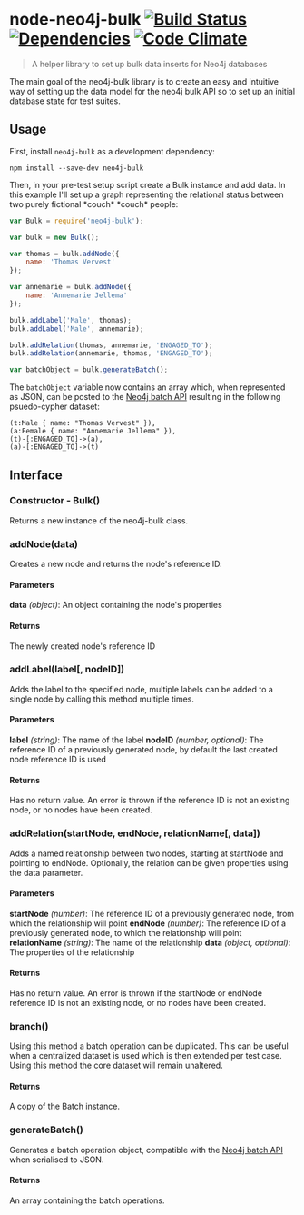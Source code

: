# node-neo4j-bulk [![Build Status](https://travis-ci.org/tvervest/node-neo4j-bulk.png?branch=master)](https://travis-ci.org/tvervest/node-neo4j-bulk) [![Dependencies](https://david-dm.org/tvervest/node-neo4j-bulk.png)](https://david-dm.org/) [![Code Climate](https://codeclimate.com/github/tvervest/node-neo4j-bulk.png)](https://codeclimate.com/github/tvervest/node-neo4j-bulk)

> A helper library to set up bulk data inserts for Neo4j databases

 The main goal of the neo4j-bulk library is to create an easy and intuitive way of setting up the data model for the neo4j bulk API so to set up an initial database state for test suites.

## Usage

First, install `neo4j-bulk` as a development dependency:

```shell
npm install --save-dev neo4j-bulk
```

Then, in your pre-test setup script create a Bulk instance and add data. In this example I'll set up a graph representing the relational status between two purely fictional \*couch\* \*couch\* people:

```javascript
var Bulk = require('neo4j-bulk');

var bulk = new Bulk();

var thomas = bulk.addNode({
	name: 'Thomas Vervest'
});

var annemarie = bulk.addNode({
	name: 'Annemarie Jellema'
});

bulk.addLabel('Male', thomas);
bulk.addLabel('Male', annemarie);

bulk.addRelation(thomas, annemarie, 'ENGAGED_TO');
bulk.addRelation(annemarie, thomas, 'ENGAGED_TO');

var batchObject = bulk.generateBatch();
```

The `batchObject` variable now contains an array which, when represented as JSON, can be posted to the [Neo4j batch API](http://docs.neo4j.org/chunked/stable/rest-api-batch-ops.html) resulting in the following psuedo-cypher dataset:

```
(t:Male { name: "Thomas Vervest" }),
(a:Female { name: "Annemarie Jellema" }),
(t)-[:ENGAGED_TO]->(a),
(a)-[:ENGAGED_TO]->(t)
```

## Interface

### Constructor - Bulk()
Returns a new instance of the neo4j-bulk class.


### addNode(data)
Creates a new node and returns the node's reference ID.

#### Parameters
**data** *(object)*: An object containing the node's properties

#### Returns
The newly created node's reference ID


### addLabel(label[, nodeID])
Adds the label to the specified node, multiple labels can be added to a single node by calling this method multiple times.

#### Parameters
**label** *(string)*: The name of the label
**nodeID** *(number, optional)*: The reference ID of a previously generated node, by default the last created node reference ID is used

#### Returns
Has no return value. An error is thrown if the reference ID is not an existing node, or no nodes have been created.


### addRelation(startNode, endNode, relationName[, data])
Adds a named relationship between two nodes, starting at startNode and pointing to endNode. Optionally, the relation can be given properties using the data parameter.

#### Parameters
**startNode** *(number)*: The reference ID of a previously generated node, from which the relationship will point
**endNode** *(number)*: The reference ID of a previously generated node, to which the relationship will point
**relationName** *(string)*: The name of the relationship
**data** *(object, optional)*: The properties of the relationship

#### Returns
Has no return value. An error is thrown if the startNode or endNode reference ID is not an existing node, or no nodes have been created.


### branch()
Using this method a batch operation can be duplicated. This can be useful when a centralized dataset is used which is then extended per test case. Using  this method the core dataset will remain unaltered.

#### Returns
A copy of the Batch instance.


### generateBatch()
Generates a batch operation object, compatible with the [Neo4j batch API](http://docs.neo4j.org/chunked/stable/rest-api-batch-ops.html) when serialised to JSON.

#### Returns
An array containing the batch operations.
